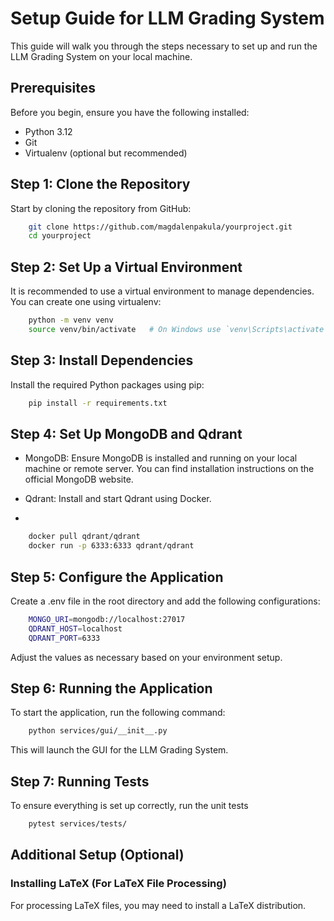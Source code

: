 # Setup Guide for LLM Grading System

This guide will walk you through the steps necessary to set up and run the LLM Grading System on your local machine.

## Prerequisites

Before you begin, ensure you have the following installed:

- Python 3.12
- Git
- Virtualenv (optional but recommended)

## Step 1: Clone the Repository

Start by cloning the repository from GitHub:
```bash
    git clone https://github.com/magdalenpakula/yourproject.git
    cd yourproject
```

## Step 2: Set Up a Virtual Environment
It is recommended to use a virtual environment to manage dependencies. You can create one using virtualenv:
 
```bash
    python -m venv venv
    source venv/bin/activate   # On Windows use `venv\Scripts\activate`
```

## Step 3: Install Dependencies
Install the required Python packages using pip:

```bash
    pip install -r requirements.txt
```

## Step 4: Set Up MongoDB and Qdrant
 - MongoDB: Ensure MongoDB is installed and running on your local machine or remote server. You can find installation instructions on the official MongoDB website.

 - Qdrant: Install and start Qdrant using Docker.
 - 
```bash
    docker pull qdrant/qdrant
    docker run -p 6333:6333 qdrant/qdrant
```

## Step 5: Configure the Application
Create a .env file in the root directory and add the following configurations:
```bash
    MONGO_URI=mongodb://localhost:27017
    QDRANT_HOST=localhost
    QDRANT_PORT=6333
```
Adjust the values as necessary based on your environment setup.

## Step 6: Running the Application
To start the application, run the following command:
```bash
    python services/gui/__init__.py
```
This will launch the GUI for the LLM Grading System.

##  Step 7: Running Tests
To ensure everything is set up correctly, run the unit tests
```bash
    pytest services/tests/
```

## Additional Setup (Optional)
### Installing LaTeX (For LaTeX File Processing)
For processing LaTeX files, you may need to install a LaTeX distribution.